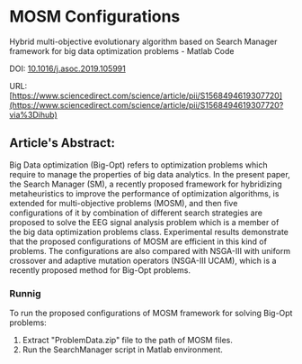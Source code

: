 # MOSM Configurations
Hybrid multi-objective evolutionary algorithm based on Search Manager framework for big data optimization problems - Matlab Code

DOI: [10.1016/j.asoc.2019.105991](https://doi.org/10.1016/j.asoc.2019.105991)

URL: [https://www.sciencedirect.com/science/article/pii/S1568494619307720](https://www.sciencedirect.com/science/article/pii/S1568494619307720?via%3Dihub)

## Article's Abstract:
  Big Data optimization (Big-Opt) refers to optimization problems which require to manage the properties of big data analytics. In the present paper, the Search Manager (SM), a recently proposed framework for hybridizing metaheuristics to improve the performance of optimization algorithms, is extended for multi-objective problems (MOSM), and then five configurations of it by combination of different search strategies are proposed to solve the EEG signal analysis problem which is a member of the big data optimization problems class. Experimental results demonstrate that the proposed configurations of MOSM are efficient in this kind of problems. The configurations are also compared with NSGA-III with uniform crossover and adaptive mutation operators (NSGA-III UCAM), which is a recently proposed method for Big-Opt problems.

### Runnig 
To run the proposed configurations of MOSM framework for solving Big-Opt problems:
1) Extract "ProblemData.zip" file to the path of MOSM files.
2) Run the SearchManager script in Matlab environment.
